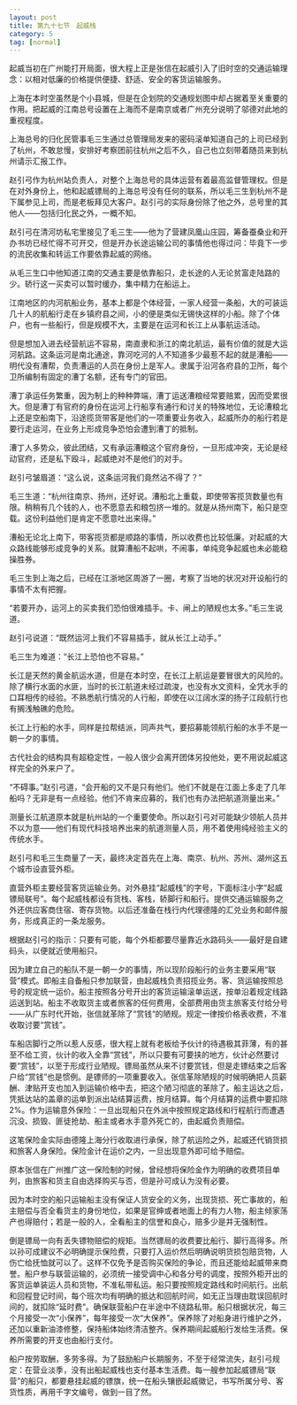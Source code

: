 ```yaml
---
layout: post
title: 第九十七节　起威栈
category: 5
tag: [normal]
---
```


起威当初在广州能打开局面，很大程上正是张信在起威引入了旧时空的交通运输理念：以相对低廉的价格提供便捷、舒适、安全的客货运输服务。

上海在本时空虽然是个小县城，但是在企划院的交通规划图中却占据着至关重要的作用。把起威的江南总号设置在上海而不是南京或者广州充分说明了邬德对此地的重视程度。

上海总号的归化民管事毛三生通过总管理局发来的密码滚单知道自己的上司已经到了杭州，不敢怠慢，安排好考察团前往杭州之后不久，自己也立刻带着随员来到杭州请示汇报工作。

赵引弓作为杭州站负责人，对整个上海总号的具体运营有着最高监督管理权。但是在对外身份上，他和起威镖局的上海总号没有任何的联系，所以毛三生到杭州不是下属参见上司，而是老板拜见大客户。赵引弓的实际身份除了他之外，总号里的其他人――包括归化民之外，一概不知。

赵引弓在清河坊私宅里接见了毛三生――他为了营建凤凰山庄园，筹备蚕桑业和开办书坊已经忙得不可开交，但是开办长途运输公司的事情他也得过问：毕竟下一步的流民收集和转运工作要依靠起威的网络。

从毛三生口中他知道江南的交通主要是依靠船只，走长途的人无论贫富走陆路的少。轿行这一买卖可以暂时缓办，集中精力在船运上。

江南地区的内河航船业务，基本上都是个体经营，一家人经营一条船，大的可装运几十人的航船行走在乡镇府县之间，小的便是类似无锡快这样的小船。除了个体户，也有一些船行，但是规模不大，主要是在运河和长江上从事航运活动。

但是想加入进去经营航运不容易，南直隶和浙江的南北航运，最有价值的就是大运河航路。这条运河是南北通途，靠河吃河的人不知道多少最惹不起的就是漕船――明代没有漕帮，负责漕运的人员在身份上是军人。隶属于沿河各府县的卫所，每个卫所编制有固定的漕丁名额，还有专门的官田。

漕丁承运任务繁重，因为制上的种种弊端，漕丁运送漕粮经常要赔累，因而受累很大。但是漕丁有官府的身份在运河上行船享有通行和讨关的特殊地位，无论漕粮北上还是空船南下，沿途揽货带客是他们的一项重要业务收入，起威所办的船行若是要行走运河，在业务上形成竞争恐怕会遭到漕丁的抵制。

漕丁人多势众，彼此团结，又有承运漕粮这个官府身份，一旦形成冲突，无论是经动官府，还是私下殴斗，起威绝对不是他们的对手。

赵引弓皱眉道：“这么说，这条运河我们竟然沾不得了？”

毛三生道：“杭州往南京、扬州，还好说。漕船北上重载，即使带客揽货数量也有限。稍稍有几个钱的人，也不愿意去和粮包挤一堆的。就是从扬州南下，船只是空载。这份利益他们是肯定不愿意吐出来得。”

漕船无论北上南下，带客揽货都是顺路的事情，所以收费也比较低廉。对起威的大众路线能够形成竞争的关系。就算漕船不起哄，不闹事，单纯竞争起威也未必能稳操胜券。

毛三生到上海之后，已经在江浙地区周游了一圈，考察了当地的状况对开设船行的事情不太有把握。

“若要开办，运河上的买卖我们恐怕很难插手。卡、闸上的陋规也太多。”毛三生说道。

赵引弓说道：“既然运河上我们不容易插手，就从长江上动手。”

毛三生为难道：“长江上恐怕也不容易。”

长江是天然的黄金航运水道，但是在本时空，在长江上航运是要冒很大的风险的。除了横行水面的水匪，当时的长江航道未经过疏浚，也没有水文资料，全凭水手的口耳相传的经验。不熟悉航行情况的人行船，即使在以江阔水深的扬子江段航行也有搁浅触礁的危险。

长江上行船的水手，同样是拉帮结派，同声共气，要招募能领航行船的水手不是一朝一夕的事情。

古代社会的结构具有超稳定性，一般人很少会离开团体另投他处，更不用说起威这样完全的外来户了。

“不碍事。”赵引弓道，“会开船的又不是只有他们。他们不就是在江面上多走了几年船吗？无非是有一点经验。他们不肯来应募的，我们也有办法把航道测量出来。”

测量长江航道原本就是杭州站的一个重要使命。所以赵引弓对可能缺少领航人员并不以为意――他们有现代科技培养出来的航道测量人员，用不着使用纯经验主义的传统水手。

赵引弓和毛三生商量了一天，最终决定首先在上海、南京、杭州、苏州、湖州这五个城市设直营外柜。

直营外柜主要经营客货运输业务。对外悬挂“起威栈”的字号，下面标注小字“起威镖局联号”。每个起威栈都设有货栈、客栈，轿脚行和船行。提供交通运输服务之外还供应客商住宿、寄存货物。以后还准备在栈行内代理德隆的汇兑业务和邮件服务，形成真正的一条龙服务。

根据赵引弓的指示：只要有可能，每个外柜都要尽量靠近水路码头――最好是自建码头，以便就近使用船只。

因为建立自己的船队不是一朝一夕的事情，所以现阶段船行的业务主要采用“联营”模式。即船主自备船只参加联营，由起威栈负责招揽业务。客、货运输按照总号的规定统一运价。船主按照各分号开出的客货运输滚单运送，按单沿着规定线路运送到站。船主不收取货主或者旅客的任何费用，全部费用由货主旅客支付给分号――从广东时代开始，张信就革除了“赏钱“的陋规。规定一律按价格表收费，不准收取讨要“赏钱”。

车船店脚行之所以惹人反感，很大程上就有老板给予伙计的待遇极其菲薄，有的甚至不给工资，伙计的收入全靠“赏钱”，所以只要有可要挟的地方，伙计必然要讨要“赏钱”，以至于形成行业陋规。镖局虽然从来不讨要赏钱，但是走镖结束之后客户给“赏钱”也是惯例。是镖师的一项重要收入。张信革除陋规的时候明确把人员薪酬、津贴开支也加入到运输价格中去，把这个陋习彻底的革除了。船主运达之后，凭抵达站的盖章的运单到派出站结算运费，按月结算。每个月结算的运费中要扣除2%。作为运输意外保险：一旦出现船只在外派中按照规定路线和行程航行而遭遇沉没、损毁、匪徒抢劫、船主或者水手意外死亡的，由起威负责赔偿。

这笔保险金实际由德隆上海分行收取进行承保，除了航运险之外，起威还代销货损和旅客人身保险。保险金计在运价之内，一旦出现意外即可给予赔偿。

原本张信在广州推广这一保险制的时候，曾经想将保险金作为明确的收费项目单列，由旅客和货主自由选择购买与否，但是孙可成认为没有必要。

因为本时空的船只运输船主没有保证人货安全的义务，出现货损、死亡事故的，船主赔偿与否全看货主的身份地位，如果是官绅或者地面上的有力人物，船主倾家荡产也得赔付；若是一般的人，全看船主的信誉和良心，赔多少是并无强制性。

倒是镖局一向有丢失镖物赔偿的规矩。当然镖局的收费要比船行、脚行高得多。所以孙可成建议不必明确提示保险费，只要打入运价然后明确说明货损包赔货物，人伤亡给抚恤就可以了。这样不仅免予是否购买保险的争论，而且还能给起威带来商誉。船户参与联营运输的，必须统一接受调中心和各分号的调度，按照外柜开出的客货运单装运人员和货物，不准私带私运。船只要按照规定路线和时间航行。出航和回程登记时间，每个班次均有明确的抵达和回航时间，如无正当理由耽误回航时间的，就扣除“延时费”。确保联营船户在半途中不绕路私带。船只根据状况，每三个月接受一次“小保养”，每年接受一次“大保养”。保养除了对船身进行维护之外，还加以重新油漆修整，保持船体始终清洁整齐。保养期间起威船行发给生活费。保养所需要的开支也由船行支付。

船户按劳取酬，多劳多得。为了鼓励船户长期服务，不至于经常流失，赵引弓规定：在营业淡季，没有出船起威栈也支付基本生活费。每一艘参加起威镖局“联营”的船只，都要悬挂起威的镖旗，统一在船头镶嵌起威徽记，书写所属分号、客货性质，再用千字文编号，做到一目了然。